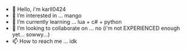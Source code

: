 - 👋 Hello, i'm karll0424
- 👀 I’m interested in ... mango
- 🌱 I’m currently learning ... lua + c# + python
- 💞️ I’m looking to collaborate on ... no (i'm not EXPERIENCED enough yet... sowwy...)
- 📫 How to reach me ... idk

<!---
karll0424/karll0424 is a ✨ special ✨ repository because its `README.md` (this file) appears on your GitHub profile.
You can click the Preview link to take a look at your changes.
--->
